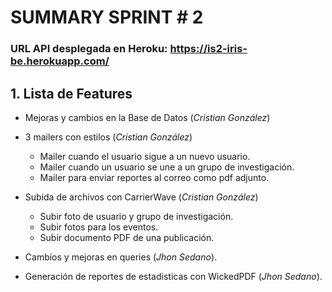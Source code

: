 # SUMMARY SPRINT # 2

### URL API desplegada en Heroku: https://is2-iris-be.herokuapp.com/

## 1. Lista de Features

- Mejoras y cambios en la Base de Datos (_Cristian González_)

- 3 mailers con estilos (_Cristian González_)

  - Mailer cuando el usuario sigue a un nuevo usuario.
  - Mailer cuando un usuario se une a un grupo de investigación.
  - Mailer  para enviar reportes al correo como pdf adjunto.

- Subida de archivos con CarrierWave (_Cristian González_)

  - Subir foto de usuario y grupo de investigación.
  - Subir fotos para los eventos.
  - Subir documento PDF de una publicación.

-  Cambios y mejoras en queries (_Jhon Sedano_).

- Generación de reportes de estadisticas con WickedPDF (_Jhon Sedano_).

  ​